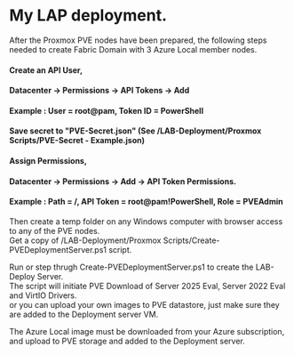 # My LAP deployment.  
  
After the Proxmox PVE nodes have been prepared, the following steps needed to create Fabric Domain with 3 Azure Local member nodes.  
#### Create an API User,  
#### Datacenter -> Permissions -> API Tokens -> Add  
#### Example : User = root@pam, Token ID = PowerShell  
#### Save secret to "PVE-Secret.json" (See /LAB-Deployment/Proxmox Scripts/PVE-Secret - Example.json)  
  
#### Assign Permissions,  
#### Datacenter -> Permissions -> Add -> API Token Permissions.  
#### Example : Path = /, API Token = root@pam!PowerShell, Role = PVEAdmin  
  
Then create a temp folder on any Windows computer with browser access to any of the PVE nodes.  
Get a copy of /LAB-Deployment/Proxmox Scripts/Create-PVEDeploymentServer.ps1 script.
  
Run or step thrugh Create-PVEDeploymentServer.ps1 to create the LAB-Deploy Server.  
The script will initiate PVE Download of Server 2025 Eval, Server 2022 Eval and VirtIO Drivers.  
or you can upload your own images to PVE datastore, just make sure they are added to the Deployment server VM.  

The Azure Local image must be downloaded from your Azure subscription, and upload to PVE storage and added to the Deployment server.  




